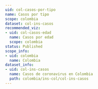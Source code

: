 ```yaml
---
uid: col-casos-por-tipo
name: Casos por tipo
scope: colombia
dataset: col-ins-casos
recommended_viz:
- uid: col-casos-edad
  name: Casos por edad
  scope: colombia
status: Published
scope_info:
- uid: colombia
  name: Colombia
dataset_info:
- uid: col-ins-casos
  name: Casos de coronavirus en Colombia
  path: colombia/ins-col/col-ins-casos
---
```


